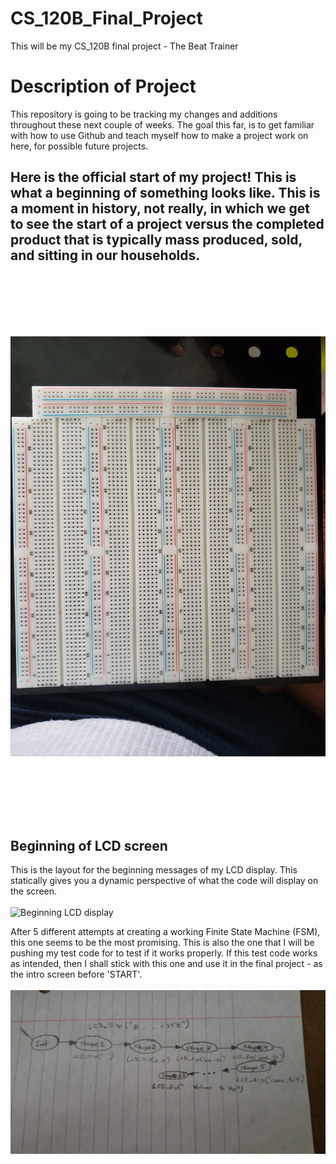 # CS_120B_Final_Project
This will be my CS_120B final project - The Beat Trainer

<h1>Description of Project</h1>

<p>This repository is going to be tracking my changes and additions throughout these next couple of weeks.
The goal this far, is to get familiar with how to use Github and teach myself how to make a project work on here, for possible future projects.</p>

<h2>Here is the official start of my project! This is what a beginning of something looks like. This is a moment in history, not really, in which we get
to see the start of a project versus the completed product that is typically mass produced, sold, and sitting in our households.</p>

<br><br><br>

<p><img alt="Breadboard" src="breadboard.jpg" title="Awesome! This is the start of somthing amazing!!!" /></p>

<br><br><br>

<h2>Beginning of LCD screen</h2>
<p>This is the layout for the beginning messages of my LCD display. This statically gives you a dynamic perspective of what the code will display on the screen.<br><br>
<img alt="Beginning LCD display" src="first_pt_LCD_screen.JPG" title="The 'Paint' made version of an LCD display, showcasing (as you go down) a dynamic version of the LCD screen display
at the beginning of the game, before 'START'." /></p>

<p>After 5 different attempts at creating a working Finite State Machine (FSM), this one seems to be the most promising. This is also the one that I will be pushing my test code for to
test if it works properly. If this test code works as intended, then I shall stick with this one and use it in the final project - as the intro screen before 'START'. <br><br>
<img alt="Intro LCD FSM" src ="LCD_intro_FSM.jpeg" title="This is the Finite State Machine (FSM) that will be used to construct the first seen intro screen on the LCD display" /></p>